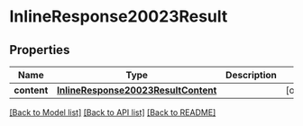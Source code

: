 # InlineResponse20023Result

## Properties
Name | Type | Description | Notes
------------ | ------------- | ------------- | -------------
**content** | [**InlineResponse20023ResultContent**](InlineResponse20023ResultContent.md) |  | [optional] 

[[Back to Model list]](../README.md#documentation-for-models) [[Back to API list]](../README.md#documentation-for-api-endpoints) [[Back to README]](../README.md)


